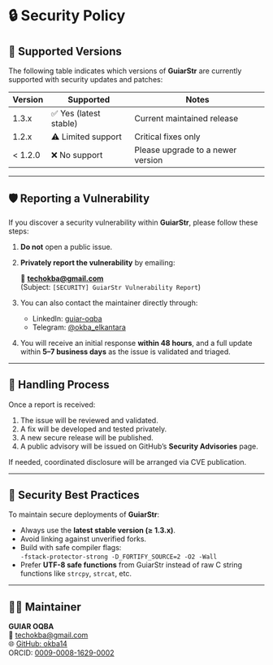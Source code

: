 # 🔒 Security Policy

## 🧩 Supported Versions

The following table indicates which versions of **GuiarStr** are currently supported with security updates and patches:

| Version | Supported          | Notes |
| -------- | ------------------ | ----- |
| 1.3.x    | ✅ Yes (latest stable) | Current maintained release |
| 1.2.x    | ⚠️ Limited support | Critical fixes only |
| < 1.2.0  | ❌ No support | Please upgrade to a newer version |

---

## 🛡 Reporting a Vulnerability

If you discover a security vulnerability within **GuiarStr**, please follow these steps:

1. **Do not** open a public issue.
2. **Privately report the vulnerability** by emailing:

   📧 **techokba@gmail.com**  
   (Subject: `[SECURITY] GuiarStr Vulnerability Report`)

3. You can also contact the maintainer directly through:
   - LinkedIn: [guiar-oqba](https://linkedin.com/in/guiar-oqba)
   - Telegram: [@okba_elkantara](https://t.me/okba_elkantara)

4. You will receive an initial response **within 48 hours**, and a full update within **5–7 business days** as the issue is validated and triaged.

---

## 🔐 Handling Process

Once a report is received:

1. The issue will be reviewed and validated.
2. A fix will be developed and tested privately.
3. A new secure release will be published.
4. A public advisory will be issued on GitHub’s **Security Advisories** page.

If needed, coordinated disclosure will be arranged via CVE publication.

---

## 🧾 Security Best Practices

To maintain secure deployments of **GuiarStr**:
- Always use the **latest stable version (≥ 1.3.x)**.
- Avoid linking against unverified forks.
- Build with safe compiler flags:  
  `-fstack-protector-strong -D_FORTIFY_SOURCE=2 -O2 -Wall`
- Prefer **UTF-8 safe functions** from GuiarStr instead of raw C string functions like `strcpy`, `strcat`, etc.

---

## 🧑‍💻 Maintainer

**GUIAR OQBA**  
📧 techokba@gmail.com  
🌐 [GitHub: okba14](https://github.com/okba14)  
ORCID: [0009-0008-1629-0002](https://orcid.org/0009-0008-1629-0002)
